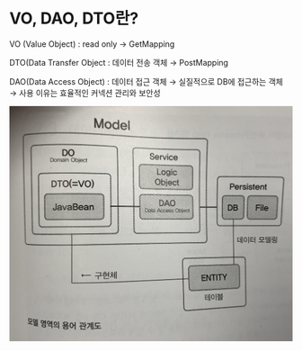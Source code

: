 # VO, DAO, DTO란?

VO (Value Object) : read only → GetMapping

DTO(Data Transfer Object : 데이터 전송 객체 → PostMapping

DAO(Data Access Object) : 데이터 접근 객체 → 실질적으로 DB에 접근하는 객체 → 사용 이유는 효율적인 커넥션 관리와 보안성

![model](./images/model.jpeg)
